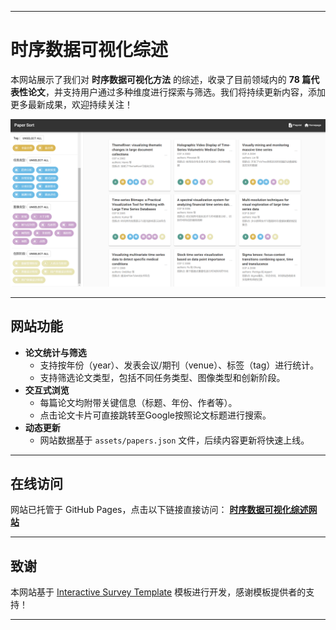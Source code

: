 
---

# 时序数据可视化综述  

本网站展示了我们对 **时序数据可视化方法** 的综述，收录了目前领域内的 **78 篇代表性论文**，并支持用户通过多种维度进行探索与筛选。我们将持续更新内容，添加更多最新成果，欢迎持续关注！  

![网站预览图](assets/demo.png)  

---

## 网站功能  
- **论文统计与筛选**  
  - 支持按年份（year）、发表会议/期刊（venue）、标签（tag）进行统计。  
  - 支持筛选论文类型，包括不同任务类型、图像类型和创新阶段。  
- **交互式浏览**  
  - 每篇论文均附带关键信息（标题、年份、作者等）。  
  - 点击论文卡片可直接跳转至Google按照论文标题进行搜索。  
- **动态更新**  
  - 网站数据基于 `assets/papers.json` 文件，后续内容更新将快速上线。  

---

## 在线访问  
网站已托管于 GitHub Pages，点击以下链接直接访问：
[**时序数据可视化综述网站**](https://github.com/ML98K3/interactive-survey-template)

--- 


## 致谢  
本网站基于 [Interactive Survey Template](https://github.com/Visual-Intelligence-UMN/interactive-survey-template) 模板进行开发，感谢模板提供者的支持！  

---
